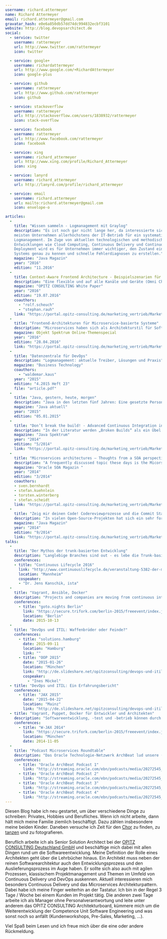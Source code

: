 ```yaml
---
username: richard.attermeyer
name: Richard Attermeyer
email: richard.attermeyer@gmail.com
gravatar_hash: e0e6a850db57dd74dc994832ecbf3101
website: http://blog.devopsarchitect.de
social:
  - service: twitter
    username: rattermeyer
    url: http://www.twitter.com/rattermeyer
    icon: twitter

  - service: google+
    username: richardattermeyer
    url: http://www.google.com/+RichardAttermeyer
    icon: google-plus

  - service: github
    username: rattermeyer
    url: http://www.github.com/rattermeyer
    icon: github

  - service: stackoverflow
    username: rattermeyer
    url: http://stackoverflow.com/users/1838932/rattermeyer
    icon: stack-overflow

  - service: facebook
    username: rattermeyer
    url: http://www.facebook.com/rattermeyer
    icon: facebook

  - service: xing
    username: richard_attermeyer
    url: http://www.xing.com/profile/Richard_Attermeyer
    icon: xing

  - service: lanyrd
    username: richard_attermeyer
    url: http://lanyrd.com/profile/richard_attermeyer

  - service: email
    username: richard.attermeyer
    url: mailto:richard.attermeyer@gmail.com
    icon: envelope-o  

articles:
  - 
    title: "Wissen sammeln - Logmanagement mit Graylog"
    description: "Es ist noch gar nicht lange her, da interessierte sich in den
    meisten Unternehmen allerhöchstens der IT-Betrieb für ein systematisches
    Logmanagement. Im Zuge von aktuellen technologischen und methodischen
    Entwicklungen wie Cloud Computing, Continuous Delivery und Continuous
    Deployment wird es für Unternehmen immer wichtiger, den Zustand eines
    Systems genau zu kennen und schnelle Fehlerdiagnosen zu erstellen."
    magazine: "Java Magazin" 
    year: "2016" 
    edition: "11.2016" 
  -
    title: Context-Aware Frontend Architecture - Beispielszenarien für eine kontextsensitive Applikationslandschaft
    description: "Eine flexible und auf alle Kanäle und Geräte (Omni Channel) ausgerichtete Context-Aware Frontend Architecture (CAFA) kann Unternehmen als Blueprint bei der Modernisierung und Transformation von bestehenden Systemen auf eine flexible Applikationslandschaft dienen. Die Referenzarchitektur, die Rolf Scheuch, Richard Attermeyer und Stephan Rauh in diesem Whitepaper vorstellen, basiert auf Erfahrungen aus unterschiedlichen Projekten. Alle vorgestellten Fallstudien setzen darauf, die bislang monolithischen (Legacy-)Systeme durch neue flexible Applikationsarchitekturen zu ersetzen und entkoppeln dabei Frontend- und Backend-Dienste. Treiber waren die Digitalisierung der bestehenden Geschäftsmodelle sowie ein „Design for Change“-Ansatz zur schnellen Implementierung neuartiger digitaler Geschäftsmodelle."
    magazine: "OPITZ CONSULTING White Paper"
    year: "2016"
    edition: "19.07.2016"
    coauthors:
      - "rolf.scheuch"
      - "stephan.rauh"
    link: "https://portal.opitz-consulting.de/marketing_vertrieb/Marketing%20u%20Vertriebsmaterial/Whitepaper/2016/whitepaper-context-aware-frontend-architecture.pdf"
  -
    title: "Frontend-Architekturen für Microservice-basierte Systeme"
    description: "Microservices haben sich als Architekturstil für Softwaresysteme etabliert. Häufig steht dabei die Frage im Raum, ob die Benutzerschnittstelle zu einem Microservice gehört oder nicht. Je nach Antwort gibt es unterschiedliche Möglichkeiten, die Frontend-Architektur zu entwerfen. Unser Experte Richard Attermeyer beschreibt drei häufig anzutreffende Muster und diskutiert, wie sich die aktuelle Entwicklung in der Nutzung von verschiedenen Endgeräten auf die Architektur auswirkt."
    magazine: Objekt Spektrum Online-Themenspecial
    year: "2016"
    edition: "28.04.2016"
    link: "https://portal.opitz-consulting.de/marketing_vertrieb/Marketing%20u%20Vertriebsmaterial/Presse-Artikel/Objekt%20Spektrum/online-themenspecial-2016-05_microservices_attermeyer.pdf"
  -
    title: "Datenzentrale für DevOps"
    description: "Logmanagement: aktuelle Treiber, Lösungen und Praxis"
    magazine: "Business Technology"
    coauthors:
      - "waldemar.kaus"
    year: "2015"
    edition: "4.2015 Heft 23"
    file: "article.pdf"
  -
    title: "Java, gestern, heute, morgen"
    description: "Java in den letzten fünf Jahren: Eine gesetzte Person, die ihre Midlife-Crisis überwunden hat und mit neuem Schwung die nächsten Jahre angeht. Während Java im Jahr 2009 noch eine feste Größe war und es wenig Fortschritt gab, konnte Oracle nach einigen Unruhen in der Community aufgrund der Sun-Übernahme dann doch zeigen, dass es auf die Community hört. Richard Attermeyer blickt anlässlich von 5 Jahren \"Java aktuell\" auf die Java-Entwicklung in dieser Zeit zurück."
    magazine: "Java aktuell"
    year: "2015"
    edition: "05.01.2015"
  -
    title: "Don’t break the build! - Advanced Continuous Integration in der Praxis"
    description: "In der Literatur werden „Broken Builds“ als ein Übel dargestellt, das zu vermeiden ist. Aber ein „Broken Build“ ist nur schlecht, wenn er den Arbeitsfluss des Teams aufhält. Er ist aber ein sehr gutes Feedback-Instrument für einen einzelnen Entwickler. Unser Senior Solution Architect Richard Attermeyer zeigt in diesem Artikel, wie man mittels Git und Jenkins durch geeignete Branching- und CI-Strategien stets einen stabilen Hauptentwicklungszweig sicherstellen und gleichzeitig private Entwickler-Builds durch den CI-Server ausführen lassen kann. PDF lesen "
    magazine: "Java Spektrum"
    year: "2014"
    edition: "5/2014"
    link: "https://portal.opitz-consulting.de/marketing_vertrieb/Marketing%20u%20Vertriebsmaterial/Presse-Artikel/Java%20Spektrum/java-spektrum-2014-05_advanced-continuous-integration_attermeyer.pdf"
  -
    title: "Microservices architectures – Thoughts from a SOA perspective"
    description: "A frequently discussed topic these days is the Micorservices architectural paradigm. Discussions on various internet blogs and forums are showing the trend that proponents of this approach are not tired of emphasizing why Microservices are different to a holistic SOA approach, when dealing with breaking up or avoiding monolithic software architectures. Our Architects let us know about their thoughts on this item in SOA Magazine, the quarterly newsletter of Oracle's SOA Community"
    magazine: "Oracle SOA Magazin "
    year: "2014"
    edition: "3/2014"
    coauthors:
    - sven.bernhardt
    - stefan.kuehnlein
    - torsten.winterberg
    - stefan.scheidt
    link: "https://portal.opitz-consulting.de/marketing_vertrieb/Marketing%20u%20Vertriebsmaterial/Presse-Artikel/SOA%20Magazine/soa-magazine-2014-3_microservices-architectures_bernhardt.pdf"
  -
    title: "Zeig mir deinen Code! Codereviewprozesse und die Commit Stage"
    description: "In vielen Open-Source-Projekten hat sich ein sehr formalisierter Reviewprozess für Codeänderungen etabliert. Beigetragen haben dazu GitHub mit der Verbreitung von Pull Requests und Codereviewsysteme wie Gerrit. Unser Java-Spezialist Richard Attermeyer stellt die Vorgehensweisen vor und betrachtet dabei alle Seiten der Medaille."
    magazine: "Java Magazin"
    year: "2014"
    edition: "9/2014"
    link: "https://portal.opitz-consulting.de/marketing_vertrieb/Marketing%20u%20Vertriebsmaterial/Presse-Artikel/Java%20Magazin/javamagazin-2014-9_codereviewprozesse-und-die-commit-stage_attermeyer.pdf"
talks:
  -
    title: "Der Mythos der trunk-basierten Entwicklung"
    description: "Langlebige Branches sind out - es lebe die Trunk-basierte Entwicklung. So oder ähnlich lautet ein Mantra im Bereich Continuous Delivery. Und das ist richtig. Aber wenn man die Trunk-basierte Entwicklung naiv einführt, dann schadet sie vielleicht mehr, als sie nützt. Im Rahmen des Vortrags verfolgen wir unsere Reise von Story-Branches über naive Trunk-basierte Entwicklung hin zu einem Pre-Tested-Commit Workflow. Dabei zeichnen wir nach, welche Anforderungen maßgeblich für die jeweilige Entscheidung für ein Branching- und Commit-Modell waren und wie die Erfahrungen in einem Projekt mit vier Entwicklungsteams sind."
    conferences:
    - title: "Continuous Lifecycle 2016"
      link: "http://www.continuouslifecycle.de/veranstaltung-5382-der-mythos-der-trunk-basierten-entwicklung-%5Bsponsored-talk%5D.html?id=5382"
      location: "Mannheim"
      cospeaker:
      - "Dr. Jens Kanschik, ista"
  -
    title: "Vagrant, Ansible, Docker"
    description: "Projects and companies are moving from continuous integration to continuous delivery. This often involves the evolution from static to dynamic environments. Dynamic environments are the norm in cloud-based infrastructures. This move requires new processes and new tools. But these tools all support different use-cases. This talk provides an overview of where the different tools fit in the continuous delivery process and what costs and benefits are associated with introducing them."
    conferences:
      - title: "goto.nights Berlin"
        link: "https://secure.trifork.com/berlin-2015/freeevent/index.jsp?eventOID=6981"
        location: "Berlin"
        date: 2015-10-13
  -
    title: "DevOps und ITIL: Waffenbrüder oder Feinde?"
    conferences:
      - title: "solutions.hamburg"
        date: 2015-09-11
        location: "Hamburg"
        link: ""
      - title: "OOP 2015"
        date: "2015-01-26"
        location: "München"
        link: "http://de.slideshare.net/opitzconsulting/devops-und-itil-waffenbrder-oder-feinde"
        cospeaker:
          - "Ines Möckel"
  - title: "DevOps und ITIL: Ein Erfahrungsbericht"
    conferences:
      - title: "JAX 2015"
        date: "2015-04-22"
        location: "Mainz"
        link: "http://de.slideshare.net/opitzconsulting/devops-und-itil-ein-erfahrungsbericht"
  - title: "Vagrant, Puppet, Docker für Entwickler und Architekten"
    description: "Softwareentwicklung, -test und -betrieb können durch Virtualisierung viele Vorteile erzielen. In diesem Zusammenhang werden häufig Werkzeuge für die Bereitstellung von Umgebungen eingesetzt.Verschiedene Werkzeuge adressieren aber unterschiedliche Einsatzszenarien. Wo im Applikationslebenszyklus können diese Werkzeuge sinnvoll eingesetzt werden und wie sieht es mit Kosten und Nutzen aus?"
    conferences:
      - title: "W-JAX 2014"
        link: "https://secure.trifork.com/berlin-2015/freeevent/index.jsp?eventOID=6981"
        location: "München"
        date: 2014-11-05
  -
    title: "Podcast Microservices Roundtable"
    description: "Das Oracle Technologie-Netzwerk ArchBeat lud unsere (Senior) Solution Architects Sven Bernhard und Richard Attermeyer und zwei weitere namhafte SOA-Experten (Loneke Dikmans und Eberhard Wolff) ein, um mit ihnen über den Zusammenhang von SOA und Microserves zu diskutieren. Die Gespräche stellt ArchBeat auf seiner Website als vierteiliges Podcast zur Verfügung."
    conferences:
      - title: "Oracle ArchBeat Podcast 1"
        link: "http://streaming.oracle.com/ebn/podcasts/media/20272545_microservices-pt1_01_2015.mp3"
      - title: "Oracle ArchBeat Podcast 2"
        link: "http://streaming.oracle.com/ebn/podcasts/media/20272545_microservices-pt2_01_2015.mp3"
      - title: "Oracle ArchBeat Podcast 3"
        link: "http://streaming.oracle.com/ebn/podcasts/media/20272545_microservices-pt3_01_2015.mp3"
      - title: "Oracle ArchBeat Podcast 4"
        link: "http://streaming.oracle.com/ebn/podcasts/media/20272545_microservices-pt4_01_2015.mp3"
---
```

Diesen Blog habe ich neu gestartet, um über verschiedene Dinge zu schreiben: Privates, Hobbies und Berufliches.
Wenn ich nicht arbeite, dann hält mich meine Familie ziemlich beschäftigt. Dazu zählen insbesondere meine beiden Kinder.
Daneben versuche ich Zeit für den [Chor](http://www.unichor.hhu.de/) zu finden, zu [tanzen](http://www.tcgw.org/) und zu fotografieren.

Beruflich arbeite ich als Senior Solution Architect bei der [OPITZ CONSULTING Deutschland GmbH](http://www.opitz-consulting.com/) und beschäftige mich dabei mit allen Dingen rund um die Softwareentwicklung. Meine Definition der Rolle eines Architekten geht über die Lehrbücher hinaus.
Ein Architekt muss neben der reinen Softwarearchitektur auch den Entwicklungsprozess und den Auslieferungsprozess im Auge haben.
Er sollte sich also auch mit agilen Prozessen, klassischem Projektmanagement und Themen im Umfeld von Continuous Delivery und DevOps auskennen.
Aktuell interessieren mich besonders Continuous Delivery und das Microservices Architekturpattern. Dabei habe ich meine Finger weiterhin an der Tastatur.
Ich bin in der Regel 3 Tage / Woche bei einem Kunden im Projekt tätig.
Die anderen zwei Tage arbeite ich als Manager ohne Personalverantwortung und leite unter anderem das OPITZ CONSULTING Architekturboard, kümmere mich um die Weiterentwicklung der Competence Unit Software Engineering und was sonst noch so anfällt (Kundenworkshops, Pre-Sales, Marketing, ...).

Viel Spaß beim Lesen und ich freue mich über die eine oder andere Rückmeldung.
